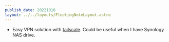 ```yaml
---
publish_date: 20221018    
layout: ../../layouts/FleetingNoteLayout.astro
---
```


- Easy VPN solution with [tailscale](https://tailscale.com/). Could be useful when I have Synology NAS drive.
